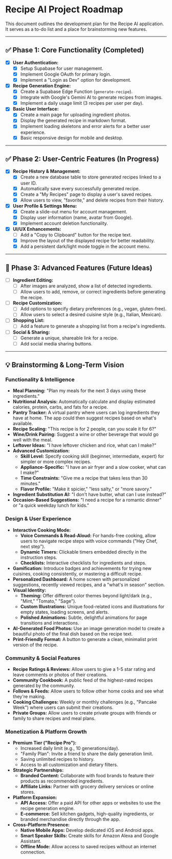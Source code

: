 # Recipe AI Project Roadmap

This document outlines the development plan for the Recipe AI application. It serves as a to-do list and a place for brainstorming new features.

---

## ✅ **Phase 1: Core Functionality (Completed)**

-   [x] **User Authentication:**
    -   [x] Setup Supabase for user management.
    -   [x] Implement Google OAuth for primary login.
    -   [x] Implement a "Login as Dev" option for development.
-   [x] **Recipe Generation Engine:**
    -   [x] Create a Supabase Edge Function (`generate-recipe`).
    -   [x] Integrate with Google's Gemini AI to generate recipes from images.
    -   [x] Implement a daily usage limit (3 recipes per user per day).
-   [x] **Basic User Interface:**
    -   [x] Create a main page for uploading ingredient photos.
    -   [x] Display the generated recipe in markdown format.
    -   [x] Implement loading skeletons and error alerts for a better user experience.
    -   [x] Basic responsive design for mobile and desktop.

---

## ✅ **Phase 2: User-Centric Features (In Progress)**

-   [x] **Recipe History & Management:**
    -   [x] Create a new database table to store generated recipes linked to a user ID.
    -   [x] Automatically save every successfully generated recipe.
    -   [x] Create a "My Recipes" page to display a user's saved recipes.
    -   [x] Allow users to view, "favorite," and delete recipes from their history.
-   [x] **User Profile & Settings Menu:**
    -   [x] Create a slide-out menu for account management.
    -   [x] Display user information (name, avatar from Google).
    -   [x] Implement account deletion functionality.
-   [x] **UI/UX Enhancements:**
    -   [ ] Add a "Copy to Clipboard" button for the recipe text.
    -   [x] Improve the layout of the displayed recipe for better readability.
    -   [x] Add a persistent dark/light mode toggle in the account menu.

---

## 🚀 **Phase 3: Advanced Features (Future Ideas)**

-   [ ] **Ingredient Editing:**
    -   [ ] After images are analyzed, show a list of detected ingredients.
    -   [ ] Allow users to add, remove, or correct ingredients before generating the recipe.
-   [ ] **Recipe Customization:**
    -   [ ] Add options to specify dietary preferences (e.g., vegan, gluten-free).
    -   [ ] Allow users to select a desired cuisine style (e.g., Italian, Mexican).
-   [ ] **Shopping List:**
    -   [ ] Add a feature to generate a shopping list from a recipe's ingredients.
-   [ ] **Social & Sharing:**
    -   [ ] Generate a unique, shareable link for a recipe.
    -   [ ] Add social media sharing buttons.

---

## 💡 **Brainstorming & Long-Term Vision**

### **Functionality & Intelligence**
*   **Meal Planning:** "Plan my meals for the next 3 days using these ingredients."
*   **Nutritional Analysis:** Automatically calculate and display estimated calories, protein, carbs, and fats for a recipe.
*   **Pantry Tracker:** A virtual pantry where users can log ingredients they have at home. The app could then suggest recipes based on what's available.
*   **Recipe Scaling:** "This recipe is for 2 people, can you scale it for 6?"
*   **Wine/Drink Pairing:** Suggest a wine or other beverage that would go well with the meal.
*   **Leftover Ideas:** "I have leftover chicken and rice, what can I make?"
*   **Advanced Customization:**
    *   **Skill Level:** Specify cooking skill (beginner, intermediate, expert) for simpler or more complex recipes.
    *   **Appliance-Specific:** "I have an air fryer and a slow cooker, what can I make?"
    *   **Time Constraints:** "Give me a recipe that takes less than 30 minutes."
    *   **Flavor Profile:** "Make it spicier," "less salty," or "more savory."
*   **Ingredient Substitution AI:** "I don't have butter, what can I use instead?"
*   **Occasion-Based Suggestions:** "I need a recipe for a romantic dinner" or "a quick weekday lunch for kids."

### **Design & User Experience**
*   **Interactive Cooking Mode:**
    *   **Voice Commands & Read-Aloud:** For hands-free cooking, allow users to navigate recipe steps with voice commands ("Hey Chef, next step").
    *   **Dynamic Timers:** Clickable timers embedded directly in the instruction steps.
    *   **Checklists:** Interactive checklists for ingredients and steps.
*   **Gamification:** Introduce badges and achievements for trying new cuisines, cooking consistently, or mastering a difficult recipe.
*   **Personalized Dashboard:** A home screen with personalized suggestions, recently viewed recipes, and a "what's in season" section.
*   **Visual Identity:**
    *   **Theming:** Offer different color themes beyond light/dark (e.g., "Mint," "Tomato," "Sage").
    *   **Custom Illustrations:** Unique food-related icons and illustrations for empty states, loading screens, and alerts.
    *   **Polished Animations:** Subtle, delightful animations for page transitions and interactions.
*   **AI-Generated Food Photos:** Use an image generation model to create a beautiful photo of the final dish based on the recipe text.
*   **Print-Friendly Format:** A button to generate a clean, minimalist print version of the recipe.

### **Community & Social Features**
*   **Recipe Ratings & Reviews:** Allow users to give a 1-5 star rating and leave comments or photos of their creations.
*   **Community Cookbook:** A public feed of the highest-rated recipes generated by the community.
*   **Follows & Feeds:** Allow users to follow other home cooks and see what they're making.
*   **Cooking Challenges:** Weekly or monthly challenges (e.g., "Pancake Week") where users can submit their creations.
*   **Private Groups:** Allow users to create private groups with friends or family to share recipes and meal plans.

### **Monetization & Platform Growth**
*   **Premium Tier ("Recipe Pro"):**
    *   Increased daily limit (e.g., 10 generations/day).
    *   "Family Plan": Invite a friend to share the daily generation limit.
    *   Saving unlimited recipes to history.
    *   Access to all customization and dietary filters.
*   **Strategic Partnerships:**
    *   **Branded Content:** Collaborate with food brands to feature their products as recommended ingredients.
    *   **Affiliate Links:** Partner with grocery delivery services or online stores.
*   **Platform Expansion:**
    *   **API Access:** Offer a paid API for other apps or websites to use the recipe generation engine.
    *   **E-commerce:** Sell kitchen gadgets, high-quality ingredients, or branded merchandise directly through the app.
*   **Cross-Platform Presence:**
    *   **Native Mobile Apps:** Develop dedicated iOS and Android apps.
    *   **Smart Speaker Skills:** Create skills for Amazon Alexa and Google Assistant.
    *   **Offline Mode:** Allow access to saved recipes without an internet connection.